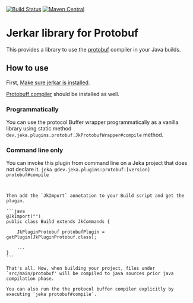 [![Build Status](https://travis-ci.org/jerkar/protobuf-plugin.svg?branch=master)](https://travis-ci.org/jerkar/protobuf-plugin)
[![Maven Central](https://maven-badges.herokuapp.com/maven-central/dev.jeka/protobuf-plugin/badge.svg)](https://maven-badges.herokuapp.com/maven-central/dev.jeka/protobuf-plugin) <br/>

# Jerkar library for Protobuf

This provides a library to use the [protobuf](https://developers.google.com/protocol-buffers/) compiler in your Java builds.

## How to use

First, [Make sure jerkar is installed](http://jerkar.github.io/documentation/latest/getting_started.html).

[Protobuff compiler](https://developers.google.com/protocol-buffers/docs/downloads) should be installed as well.

### Programmatically

You can use the protocol Buffer wrapper programmatically as a vanilla library using 
static method `dev.jeka.plugins.protobuf.JkProtobufWrapper#compile` method. 

### Command line only

You can invoke this plugin from command line on a Jeka project that does not declare it.
`jeka @dev.jeka.plugins:protobuf:[version] protobuf#compile`



``````````


Then add the `JkImport` annotation to your Build script and get the plugin.

```java
@JkImport("")
public class Build extends JkCommands {
    
    JkPluginProtobuf protobufPlugin = getPlugin(JkPluginProtobuf.class);

    ...
}
```

That's all. Now, when building your project, files under `src/main/protobuf' will be compiled to java sources prior java compilation phase.

You can also run the the protocol buffer compiler explicitly by executing `jeka protobuf#compile`.



 






